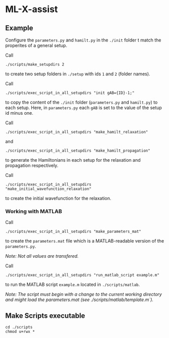 # ML-X-assist

## Example
Configure the `parameters.py` and `hamilt.py` in the `./init` folder t match the properites of a general setup.

Call 
```
./scripts/make_setupdirs 2
```
to create two setup folders in `./setup` with ids `1` and `2` (folder names).


Call 
```
./scripts/exec_script_in_all_setupdirs "init gAB={ID}-1;"
```
to copy the content of the `./init` folder (`parameters.py` and `hamilt.py`) to each setup. Here, in `parameters.py` each `gAB` is set to the value of the setup id minus one.


Call 
```
./scripts/exec_script_in_all_setupdirs "make_hamilt_relaxation"
```
and
```
./scripts/exec_script_in_all_setupdirs "make_hamilt_propagation"
```
to generate the Hamiltonians in each setup for the relaxation and propagation respectively.


Call 
```
./scripts/exec_script_in_all_setupdirs "make_initial_wavefunction_relaxation"
```
to create the initial wavefunction for the relaxation.

### Working with MATLAB
Call 
```
./scripts/exec_script_in_all_setupdirs "make_parameters_mat"
```
to create the `parameters.mat` file which is a MATLAB-readable version of the `parameters.py`.

_Note: Not all values are transfered._

Call 
```
./scripts/exec_script_in_all_setupdirs "run_matlab_script example.m"
```
to run the MATLAB script `example.m` located in `./scripts/matlab`.

_Note: The script must begin with a change to the current working directory and might load the parameters.mat (see ./scripts/matlab/template.m`)._

## Make Scripts executable
```
cd ./scripts
chmod u+rwx *
```

